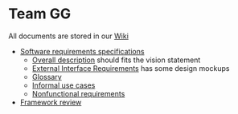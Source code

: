 # Team GG

All documents are stored in our [Wiki](https://github.com/SSD2015/TeamGG/wiki)

- [Software requirements specifications](https://github.com/SSD2015/TeamGG/wiki/Software-Requirements-Specification)
  - [Overall description](https://github.com/SSD2015/TeamGG/wiki/SRS-Overall-Description) should fits the vision statement
  - [External Interface Requirements](https://github.com/SSD2015/TeamGG/wiki/SRS-External-Interface-Requirements) has some design mockups
  - [Glossary](https://github.com/SSD2015/TeamGG/wiki/SRS-Glossary)
  - [Informal use cases](https://github.com/SSD2015/TeamGG/wiki/SRS-System-Feature)
  - [Nonfunctional requirements](https://github.com/SSD2015/TeamGG/wiki/SRS-Other-Nonfunctional-Requirements)
- [Framework review](https://github.com/SSD2015/TeamGG/wiki/Frameworks-review) 
